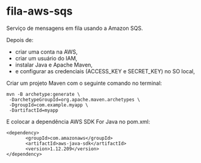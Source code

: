 # fila-aws-sqs
Serviço de mensagens em fila usando a Amazon SQS.

Depois de: <br>
- criar uma conta na AWS,<br>
- criar um usuário do IAM,<br>
- instalar Java e Apache Maven,<br>
- e configurar as credenciais (ACCESS_KEY e SECRET_KEY) no SO local,<br>

Criar um projeto Maven com o seguinte comando no terminal:
```
mvn -B archetype:generate \
 -DarchetypeGroupId=org.apache.maven.archetypes \
 -DgroupId=com.example.myapp \
 -DartifactId=myapp
 ```
 
 E colocar a dependência AWS SDK For Java no pom.xml:
 
 ```
<dependency>
    	<groupId>com.amazonaws</groupId>
    	<artifactId>aws-java-sdk</artifactId>
    	<version>1.12.209</version>
</dependency>
```
